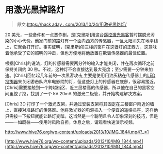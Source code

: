 # 用激光黑掉路灯

> 原文:[https://hack aday . com/2013/10/24/用激光黑路灯/](https://hackaday.com/2013/10/24/hacking-a-streetlight-with-lasers/)

20 美元，一些备件和一点恶作剧，是[克里斯]用这台[遥控激光黑客](http://www.hive76.org/civic-infrastructure-hacking-laser-controlled-streetlight)暂时摆脱光污染的小小代价。他家门前的路灯有一个面向西方的传感器，一旦太阳消失在地平线上，它就会打开灯。事实证明，[克里斯的]三楼的窗户在这盏灯的正西方，这意味着他承受了它的照明的冲击，但也方便地将他放置在欺骗传感器的最佳位置。

根据[Chris]的说法，灯的传感器需要两分钟的输入才能关闭，并在再次循环之前保持关闭约 30 秒。不过，这种灯不会直接达到最大亮度；至少需要一分钟来加速。[Chris]回忆起几年前的一次黑客攻击,主要是使用用油灰粘在传感器上的[LED 投掷器](http://www.instructables.com/id/LED-Throwies/)来关闭游击队汽车电影院的灯，但这些灯上的传感器在底部，很容易接近。[Chris]需要接触到一个跨越街区、近三层楼高的传感器，所以他在自己的黑客空间里挖了挖，找到了一个 5V 20mA 的激光二极管，并开始构建解决方案。

[Chris] 3D 打印了一个激光支架，并通过安装支架将其固定在三楼窗户附近的墙上，直接对准路灯的传感器。他将激光器的电源插入一个便宜的遥控插座，这样他只需按一下按钮就能让路灯变暗。这当然是一个聪明且令人印象深刻的技巧，但是——一如既往——使用时风险自担。休息之后，请观看快速演示视频。

 <http://www.hive76.org/wp-content/uploads/2013/10/IMG_1844.mp4?_=1>

[http://www.hive76.org/wp-content/uploads/2013/10/IMG_1844.mp4](http://www.hive76.org/wp-content/uploads/2013/10/IMG_1844.mp4)